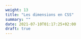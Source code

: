 ```yaml
---
weight: 13
title: "Les dimensions en CSS"
summary: ""
date: 2021-07-10T01:17:25+02:00
draft: true
---
```

